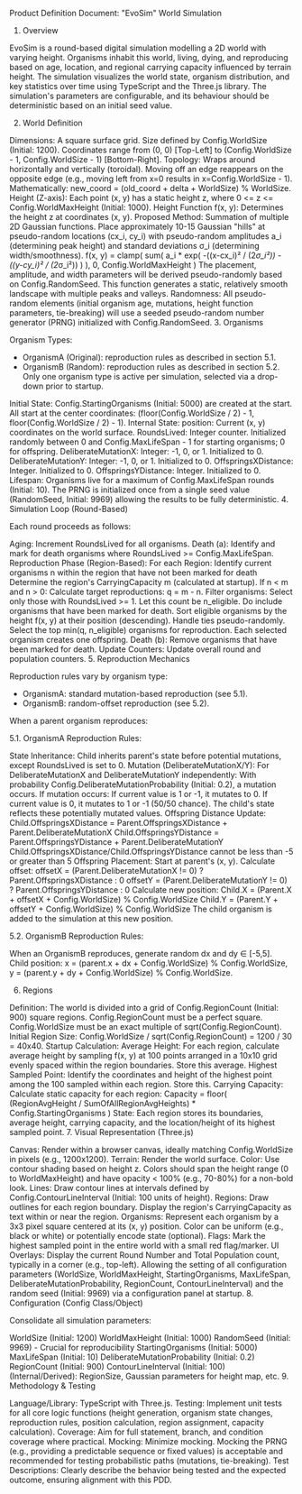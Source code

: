 Product Definition Document: "EvoSim" World Simulation
1. Overview

EvoSim is a round-based digital simulation modelling a 2D world with varying height. Organisms inhabit this world, living, dying, and reproducing based on age, location, and regional carrying capacity influenced by terrain height. The simulation visualizes the world state, organism distribution, and key statistics over time using TypeScript and the Three.js library. The simulation's parameters are configurable, and its behaviour should be deterministic based on an initial seed value.

2. World Definition

Dimensions: A square surface grid.
Size defined by Config.WorldSize (Initial: 1200). Coordinates range from (0, 0) [Top-Left] to (Config.WorldSize - 1, Config.WorldSize - 1) [Bottom-Right].
Topology: Wraps around horizontally and vertically (toroidal). Moving off an edge reappears on the opposite edge (e.g., moving left from x=0 results in x=Config.WorldSize - 1). Mathematically: new_coord = (old_coord + delta + WorldSize) % WorldSize.
Height (Z-axis): Each point (x, y) has a static height z, where 0 <= z <= Config.WorldMaxHeight (Initial: 1000).
Height Function f(x, y):
Determines the height z at coordinates (x, y).
Proposed Method: Summation of multiple 2D Gaussian functions. Place approximately 10-15 Gaussian "hills" at pseudo-random locations (cx_i, cy_i) with pseudo-random amplitudes a_i (determining peak height) and standard deviations σ_i (determining width/smoothness).
f(x, y) = clamp( sum( a_i * exp( -((x-cx_i)² / (2*σ_i²)) - ((y-cy_i)² / (2*σ_i²)) ) ), 0, Config.WorldMaxHeight )
The placement, amplitude, and width parameters will be derived pseudo-randomly based on Config.RandomSeed.
This function generates a static, relatively smooth landscape with multiple peaks and valleys.
Randomness: All pseudo-random elements (initial organism age, mutations, height function parameters, tie-breaking) will use a seeded pseudo-random number generator (PRNG) initialized with Config.RandomSeed.
3. Organisms

Organism Types:
- OrganismA (Original): reproduction rules as described in section 5.1.
- OrganismB (Random): reproduction rules as described in section 5.2.
Only one organism type is active per simulation, selected via a drop-down prior to startup.

Initial State:
Config.StartingOrganisms (Initial: 5000) are created at the start.
All start at the center coordinates: (floor(Config.WorldSize / 2) - 1, floor(Config.WorldSize / 2) - 1).
Internal State:
position: Current (x, y) coordinates on the world surface.
RoundsLived: Integer counter. Initialized randomly between 0 and Config.MaxLifeSpan - 1 for starting organisms; 0 for offspring.
DeliberateMutationX: Integer: -1, 0, or 1. Initialized to 0.
DeliberateMutationY: Integer: -1, 0, or 1. Initialized to 0.
OffspringsXDistance: Integer. Initialized to 0.
OffspringsYDistance: Integer. Initialized to 0.
Lifespan: Organisms live for a maximum of Config.MaxLifeSpan rounds (Initial: 10).
The PRNG is initialized once from a single seed value (RandomSeed, Initial: 9969) allowing the results to be fully deterministic.
4. Simulation Loop (Round-Based)

Each round proceeds as follows:

Aging: Increment RoundsLived for all organisms.
Death (a): Identify and mark for death organisms where RoundsLived >= Config.MaxLifeSpan.
Reproduction Phase (Region-Based):
For each Region:
Identify current organisms n within the region that have not been marked for death
Determine the region's CarryingCapacity m (calculated at startup).
If n < m and n > 0:
Calculate target reproductions: q = m - n.
Filter organisms: Select only those with RoundsLived >= 1. Let this count be n_eligible. Do include organisms that have been marked for death.
Sort eligible organisms by the height f(x, y) at their position (descending). Handle ties pseudo-randomly.
Select the top min(q, n_eligible) organisms for reproduction.
Each selected organism creates one offspring.
Death (b): Remove organisms that have been marked for death.
Update Counters: Update overall round and population counters.
5. Reproduction Mechanics

Reproduction rules vary by organism type:
- OrganismA: standard mutation-based reproduction (see 5.1).
- OrganismB: random-offset reproduction (see 5.2).

When a parent organism reproduces:

5.1. OrganismA Reproduction Rules:

State Inheritance: Child inherits parent's state before potential mutations, except RoundsLived is set to 0.
Mutation (DeliberateMutationX/Y):
For DeliberateMutationX and DeliberateMutationY independently:
With probability Config.DeliberateMutationProbability (Initial: 0.2), a mutation occurs.
If mutation occurs:
If current value is 1 or -1, it mutates to 0.
If current value is 0, it mutates to 1 or -1 (50/50 chance).
The child's state reflects these potentially mutated values.
Offspring Distance Update:
Child.OffspringsXDistance = Parent.OffspringsXDistance + Parent.DeliberateMutationX
Child.OffspringsYDistance = Parent.OffspringsYDistance + Parent.DeliberateMutationY
Child.OffspringsXDistance/Child.OffspringsYDistance cannot be less than -5 or greater than 5
Offspring Placement:
Start at parent's (x, y).
Calculate offset:
offsetX = (Parent.DeliberateMutationX != 0) ? Parent.OffspringsXDistance : 0
offsetY = (Parent.DeliberateMutationY != 0) ? Parent.OffspringsYDistance : 0
Calculate new position:
Child.X = (Parent.X + offsetX + Config.WorldSize) % Config.WorldSize
Child.Y = (Parent.Y + offsetY + Config.WorldSize) % Config.WorldSize
The child organism is added to the simulation at this new position.

5.2. OrganismB Reproduction Rules:

When an OrganismB reproduces, generate random dx and dy ∈ [-5,5].
Child position: x = (parent.x + dx + Config.WorldSize) % Config.WorldSize, y = (parent.y + dy + Config.WorldSize) % Config.WorldSize.

6. Regions

Definition: The world is divided into a grid of Config.RegionCount (Initial: 900) square regions. Config.RegionCount must be a perfect square. Config.WorldSize must be an exact multiple of sqrt(Config.RegionCount).
Initial Region Size: Config.WorldSize / sqrt(Config.RegionCount) = 1200 / 30 = 40x40.
Startup Calculation:
Average Height: For each region, calculate average height by sampling f(x, y) at 100 points arranged in a 10x10 grid evenly spaced within the region boundaries. Store this average.
Highest Sampled Point: Identify the coordinates and height of the highest point among the 100 sampled within each region. Store this.
Carrying Capacity: Calculate static capacity for each region: Capacity = floor( (RegionAvgHeight / SumOfAllRegionAvgHeights) * Config.StartingOrganisms )
State: Each region stores its boundaries, average height, carrying capacity, and the location/height of its highest sampled point.
7. Visual Representation (Three.js)

Canvas: Render within a browser canvas, ideally matching Config.WorldSize in pixels (e.g., 1200x1200).
Terrain: Render the world surface.
Color: Use contour shading based on height z. Colors should span the height range (0 to WorldMaxHeight) and have opacity < 100% (e.g., 70-80%) for a non-bold look.
Lines: Draw contour lines at intervals defined by Config.ContourLineInterval (Initial: 100 units of height).
Regions: Draw outlines for each region boundary. Display the region's CarryingCapacity as text within or near the region.
Organisms: Represent each organism by a 3x3 pixel square centered at its (x, y) position. Color can be uniform (e.g., black or white) or potentially encode state (optional).
Flags:
Mark the highest sampled point in the entire world with a small red flag/marker.
UI Overlays: Display the current Round Number and Total Population count, typically in a corner (e.g., top-left).
Allowing the setting of all configuration parameters (WorldSize, WorldMaxHeight, StartingOrganisms, MaxLifeSpan, DeliberateMutationProbability, RegionCount, ContourLineInterval) and the random seed (Initial: 9969) via a configuration panel at startup.
8. Configuration (Config Class/Object)

Consolidate all simulation parameters:

WorldSize (Initial: 1200)
WorldMaxHeight (Initial: 1000)
RandomSeed (Initial: 9969) - Crucial for reproducibility
StartingOrganisms (Initial: 5000)
MaxLifeSpan (Initial: 10)
DeliberateMutationProbability (Initial: 0.2)
RegionCount (Initial: 900)
ContourLineInterval (Initial: 100)
(Internal/Derived): RegionSize, Gaussian parameters for height map, etc.
9. Methodology & Testing

Language/Library: TypeScript with Three.js.
Testing: Implement unit tests for all core logic functions (height generation, organism state changes, reproduction rules, position calculation, region assignment, capacity calculation).
Coverage: Aim for full statement, branch, and condition coverage where practical.
Mocking: Minimize mocking. Mocking the PRNG (e.g., providing a predictable sequence or fixed values) is acceptable and recommended for testing probabilistic paths (mutations, tie-breaking).
Test Descriptions: Clearly describe the behavior being tested and the expected outcome, ensuring alignment with this PDD.
